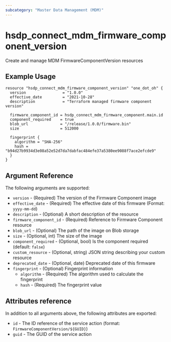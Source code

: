 ```yaml
---
subcategory: "Master Data Management (MDM)"
---
```


# hsdp_connect_mdm_firmware_component_version

Create and manage MDM FirmwareComponentVersion resources

## Example Usage

```hcl
resource "hsdp_connect_mdm_firmware_component_version" "one_dot_oh" {
  version                = "1.0.0"
  effective_date         = "2021-10-28"
  description            = "Terraform managed firmware component version"
  
  firmware_component_id = hsdp_connect_mdm_firmware_component.main.id
  component_required    = true
  blob_url              = "/release/1.0.0/firmware.bin"  
  size                  = 512000
  
  fingerprint {
    algorithm = "SHA-256"
    hash = "b94d27b9934d3e08a52e52d7da7dabfac484efe37a5380ee9088f7ace2efcde9"
  }
}
```

## Argument Reference

The following arguments are supported:

* `version` - (Required) The version of the Firmware Component image
* `effective_date` - (Required) The effective date of this firmware (Format: `yyyy-mm-dd`)
* `description` - (Optional) A short description of the resource
* `firmware_component_id` - (Required) Reference to Firmware Component resource
* `blob_url` - (Optional) The path of the image on Blob storage
* `size` - (Optional, int) The size of the image
* `component_required` - (Optional, bool) Is the component required (default: `false`)
* `custom_resource` - (Optional, string) JSON string describing your custom resource
* `deprecated_date` - (Optional, date) Deprecated date of this firmware
* `fingerprint` - (Optional) Fingerprint information
  * `algorithm` - (Required) The algorithm used to calculate the fingerprint
  * `hash` - (Required) The fingerprint value

## Attributes reference

In addition to all arguments above, the following attributes are exported:

* `id` - The ID reference of the service action (format: `FirmwareComponentVersion/${GUID}`)
* `guid` - The GUID of the service action
